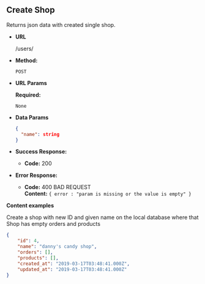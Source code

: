 **Create Shop**
----
  Returns json data with created single shop.

* **URL**

  /users/

* **Method:**

  `POST`
  
*  **URL Params**

   **Required:**
 
   `None`

* **Data Params**

  ```json
  {
    "name": string
  }
  ```

* **Success Response:**

  * **Code:** 200 <br />
 
* **Error Response:**

  * **Code:** 400 BAD REQUEST <br />
    **Content:** `{ error : "param is missing or the value is empty" }`


**Content examples**

Create a shop with new ID and given name on the local database where that Shop has empty orders and products

```json
{
    "id": 4,
    "name": "danny's candy shop",
    "orders": [],
    "products": [],
    "created_at": "2019-03-17T03:48:41.000Z",
    "updated_at": "2019-03-17T03:48:41.000Z"
}
```
 
